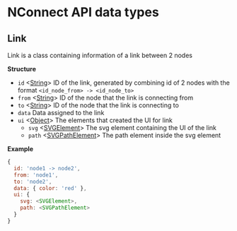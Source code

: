 # NConnect API data types

## Link

Link is a class containing information of a link between 2 nodes

**Structure**

- `id` <[String]> ID of the link, generated by combining id of 2 nodes with the format `<id_node_from> -> <id_node_to>`
- `from` <[String]> ID of the node that the link is connecting from
- `to` <[String]> ID of the node that the link is connecting to
- `data` Data assigned to the link
- `ui` <[Object]> The elements that created the UI for link
  - `svg` <[SVGElement]> The svg element containing the UI of the link
  - `path` <[SVGPathElement]> The path element inside the svg element

**Example**

```js
{
  id: 'node1 -> node2',
  from: 'node1',
  to: 'node2',
  data: { color: 'red' },
  ui: {
    svg: <SVGElement>,
    path: <SVGPathElement>
  }
}
```

[string]: https://developer.mozilla.org/en-US/docs/Web/JavaScript/Reference/Global_Objects/String
[object]: https://developer.mozilla.org/en-US/docs/Web/JavaScript/Reference/Global_Objects/Object
[svgelement]: https://developer.mozilla.org/en-US/docs/Web/API/SVGElement
[svgpathelement]: https://developer.mozilla.org/en-US/docs/Web/API/SVGPathElement
